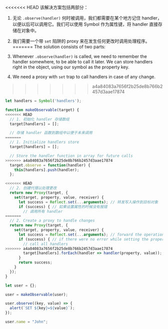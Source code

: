<<<<<<< HEAD
该解决方案包括两部分：

1. 无论 `.observe(handler)` 何时被调用，我们都需要在某个地方记住 handler，以便以后可以调用它。我们可以使用 Symbol 作为属性键，将 handler 直接存储在对象中。
2. 我们需要一个带 `set` 陷阱的 proxy 来在发生任何更改时调用处理程序。 
=======
The solution consists of two parts:

1. Whenever `.observe(handler)` is called, we need to remember the handler somewhere, to be able to call it later. We can store handlers right in the object, using our symbol as the property key.
2. We need a proxy with `set` trap to call handlers in case of any change.
>>>>>>> a4a84083a7656f2b25de8b766b2457d3aae17874

```js run
let handlers = Symbol('handlers');

function makeObservable(target) {
<<<<<<< HEAD
  // 1. 初始化 handler 存储数组
  target[handlers] = [];

  // 存储 handler 函数到数组中以便于未来调用
=======
  // 1. Initialize handlers store
  target[handlers] = [];

  // Store the handler function in array for future calls
>>>>>>> a4a84083a7656f2b25de8b766b2457d3aae17874
  target.observe = function(handler) {
    this[handlers].push(handler);
  };

<<<<<<< HEAD
  // 2. 创建代理以处理更改
  return new Proxy(target, {
    set(target, property, value, receiver) {
      let success = Reflect.set(...arguments); // 转发写入操作到目标对象
      if (success) { // 如果设置属性的时候没有报错
        // 调用所有 handler
=======
  // 2. Create a proxy to handle changes
  return new Proxy(target, {
    set(target, property, value, receiver) {
      let success = Reflect.set(...arguments); // forward the operation to object
      if (success) { // if there were no error while setting the property
        // call all handlers
>>>>>>> a4a84083a7656f2b25de8b766b2457d3aae17874
        target[handlers].forEach(handler => handler(property, value));
      }
      return success;
    }
  });
}

let user = {};

user = makeObservable(user);

user.observe((key, value) => {
  alert(`SET ${key}=${value}`);
});

user.name = "John";
```
